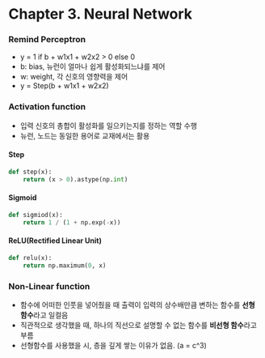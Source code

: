 # Chapter 3. Neural Network
### Remind Perceptron
- y = 1 if b + w1x1 + w2x2 > 0 else 0
- b: bias, 뉴런이 얼마나 쉽게 활성화되느냐를 제어
- w: weight, 각 신호의 영향력을 제어
- y = Step(b + w1x1 + w2x2)

### Activation function
- 입력 신호의 총합이 활성화를 일으키는지를 정하는 역할 수행
- 뉴런, 노드는 동일한 용어로 교재에서는 활용

#### Step
```python
def step(x):
    return (x > 0).astype(np.int)
```

#### Sigmoid
```python
def sigmiod(x):
    return 1 / (1 + np.exp(-x))
```
#### ReLU(Rectified Linear Unit)
```python
def relu(x):
    return np.maximum(0, x)
```

### Non-Linear function
- 함수에 어떠한 인풋을 넣어줬을 때 출력이 입력의 상수배만큼 변하는 함수를 **선형 함수**라고 일컬음
- 직관적으로 생각했을 때, 하나의 직선으로 설명할 수 없는 함수를 **비선형 함수**라고 부름
- 선형함수를 사용했을 시, 층을 깊게 쌓는 이유가 없음. (a = c^3)
